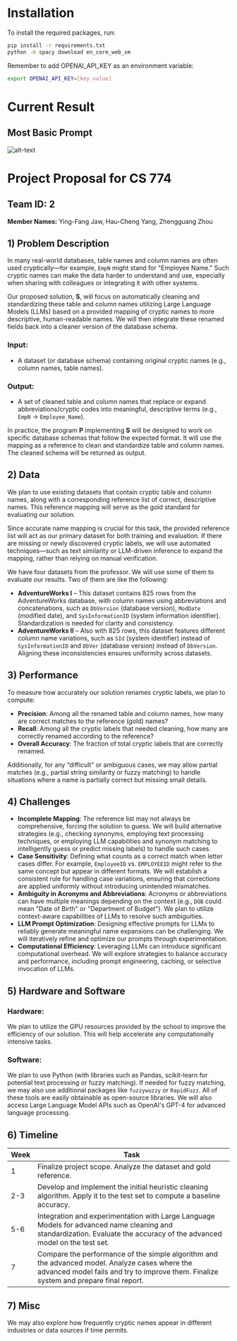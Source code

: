 # Installation

To install the required packages, run:

```bash
pip install -r requirements.txt
python -m spacy download en_core_web_sm
```

Remember to add OPENAI_API_KEY as an environment variable:
```bash
export OPENAI_API_KEY=[key_value]
```

# Current Result
## Most Basic Prompt
![alt-text]()

# Project Proposal for CS 774

## Team ID: 2
**Member Names:** Ying-Fang Jaw, Hau-Cheng Yang, Zhengguang Zhou

## 1) Problem Description
In many real-world databases, table names and column names are often used cryptically—for example, `EmpN` might stand for "Employee Name." Such cryptic names can make the data harder to understand and use, especially when sharing with colleagues or integrating it with other systems.

Our proposed solution, **S**, will focus on automatically cleaning and standardizing these table and column names utilizing Large Language Models (LLMs) based on a provided mapping of cryptic names to more descriptive, human-readable names. We will then integrate these renamed fields back into a cleaner version of the database schema.

### Input:
- A dataset (or database schema) containing original cryptic names (e.g., column names, table names).

### Output:
- A set of cleaned table and column names that replace or expand abbreviations/cryptic codes into meaningful, descriptive terms (e.g., `EmpN` → `Employee_Name`).

In practice, the program **P** implementing **S** will be designed to work on specific database schemas that follow the expected format. It will use the mapping as a reference to clean and standardize table and column names. The cleaned schema will be returned as output.

## 2) Data
We plan to use existing datasets that contain cryptic table and column names, along with a corresponding reference list of correct, descriptive names. This reference mapping will serve as the gold standard for evaluating our solution.

Since accurate name mapping is crucial for this task, the provided reference list will act as our primary dataset for both training and evaluation. If there are missing or newly discovered cryptic labels, we will use automated techniques—such as text similarity or LLM-driven inference to expand the mapping, rather than relying on manual verification.

We have four datasets from the professor. We will use some of them to evaluate our results. Two of them are like the following:

- **AdventureWorks I** – This dataset contains 825 rows from the AdventureWorks database, with column names using abbreviations and concatenations, such as `DbVersion` (database version), `ModDate` (modified date), and `SysInformationID` (system information identifier). Standardization is needed for clarity and consistency.
- **AdventureWorks II** – Also with 825 rows, this dataset features different column name variations, such as `SId` (system identifier) instead of `SysInformationID` and `DbVer` (database version) instead of `DbVersion`. Aligning these inconsistencies ensures uniformity across datasets.

## 3) Performance
To measure how accurately our solution renames cryptic labels, we plan to compute:

- **Precision**: Among all the renamed table and column names, how many are correct matches to the reference (gold) names?
- **Recall**: Among all the cryptic labels that needed cleaning, how many are correctly renamed according to the reference?
- **Overall Accuracy**: The fraction of total cryptic labels that are correctly renamed.

Additionally, for any “difficult” or ambiguous cases, we may allow partial matches (e.g., partial string similarity or fuzzy matching) to handle situations where a name is partially correct but missing small details.

## 4) Challenges
- **Incomplete Mapping**: The reference list may not always be comprehensive, forcing the solution to guess. We will build alternative strategies (e.g., checking synonyms, employing text processing techniques, or employing LLM capabilities and synonym matching to intelligently guess or predict missing labels) to handle such cases.
- **Case Sensitivity**: Defining what counts as a correct match when letter cases differ. For example, `EmployeeID` vs. `EMPLOYEEID` might refer to the same concept but appear in different formats. We will establish a consistent rule for handling case variations, ensuring that corrections are applied uniformly without introducing unintended mismatches.
- **Ambiguity in Acronyms and Abbreviations**: Acronyms or abbreviations can have multiple meanings depending on the context (e.g., `DOB` could mean "Date of Birth" or "Department of Budget"). We plan to utilize context-aware capabilities of LLMs to resolve such ambiguities.
- **LLM Prompt Optimization**: Designing effective prompts for LLMs to reliably generate meaningful name expansions can be challenging. We will iteratively refine and optimize our prompts through experimentation.
- **Computational Efficiency**: Leveraging LLMs can introduce significant computational overhead. We will explore strategies to balance accuracy and performance, including prompt engineering, caching, or selective invocation of LLMs.

## 5) Hardware and Software
### **Hardware:**
We plan to utilize the GPU resources provided by the school to improve the efficiency of our solution. This will help accelerate any computationally intensive tasks.

### **Software:**
We plan to use Python (with libraries such as Pandas, scikit-learn for potential text processing or fuzzy matching). If needed for fuzzy matching, we may also use additional packages like `fuzzywuzzy` or `RapidFuzz`. All of these tools are easily obtainable as open-source libraries. We will also access Large Language Model APIs such as OpenAI's GPT-4 for advanced language processing.

## 6) Timeline
| Week  | Task |
|-------|------|
| 1     | Finalize project scope. Analyze the dataset and gold reference. |
| 2-3   | Develop and implement the initial heuristic cleaning algorithm. Apply it to the test set to compute a baseline accuracy. |
| 5-6   | Integration and experimentation with Large Language Models for advanced name cleaning and standardization. Evaluate the accuracy of the advanced model on the test set. |
| 7     | Compare the performance of the simple algorithm and the advanced model. Analyze cases where the advanced model fails and try to improve them. Finalize system and prepare final report. |

## 7) Misc
We may also explore how frequently cryptic names appear in different industries or data sources if time permits.

